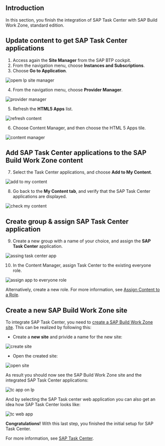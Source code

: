 ## Introduction

In this section, you finish the integration of SAP Task Center with SAP Build Work Zone, standard edition.

## Update content to get SAP Task Center applications

1. Access again the **Site Manager** from the SAP BTP cockpit.
2. From the navigation menu, choose **Instances and Subscriptions**.
3. Choose **Go to Application**.

![opem lp site manager](images/btp_open_lp_site_manager.png)

4. From the navigation menu, choose **Provider Manager**.

![provider manager](images/btp_lp_provider_manager.png)

5. Refresh the **HTML5 Apps** list.

![refresh content](images/btp_lp_refresh_content.png)

6. Choose Content Manager, and then choose the HTML 5 Apps tile.

![content manager](images/btp_lp_content_manager.png)

## Add SAP Task Center applications to the SAP Build Work Zone content

7. Select the Task Center applications, and choose **Add to My Content**.

![add to my content](images/btp_lp_add_2_my_content.png)

8. Go back to the **My Content tab**, and verify that the SAP Task Center applications are displayed.

![check my content](images/btp_lp_my_content_check.png)

## Create group & assign SAP Task Center application

9. Create a new group with a name of your choice, and assign the **SAP Task Center** application.

![assing task center app](images/btp_lp_assign_tc_app.png)

10. In the Content Manager, assign Task Center to the existing everyone role.

![assign app to everyone role](images/btp_assign_app_2_role.png)

Alternatively, create a new role. For more information, see [Assign Content to a Role](https://help.sap.com/viewer/8c8e1958338140699bd4811b37b82ece/Cloud/en-US/baeaf6ee364e48ac95dc09470281f174.html).

## Create a new SAP Build Work Zone site

To integrate SAP Task Center, you need to [create a SAP Build Work Zone site](https://help.sap.com/viewer/8c8e1958338140699bd4811b37b82ece/Cloud/en-US/5778444e0419462bb4060a66a5c20de0.html).
This can be realized by following this:

- Create a **new site** and privide a name for the new site:

![create site](images/btp_lp_create_site.png)

- Open the created site:

![open site](images/btp_lp_open_site.png)

As result you should now see the SAP Build Work Zone site and the integrated SAP Task Center applications:

![tc app on lp](images/btp_lp_tc_on_lp.png)

And by selecting the SAP Task center web application you can also get an idea how SAP Task Center looks like:

![tc web app](images/btp_tc_web_app.png)

**Congratulations!** With this last step, you finished the initial setup for SAP Task Center.

For more information, see [SAP Task Center](https://help.sap.com/viewer/product/TASK_CENTER/Cloud/en-US).